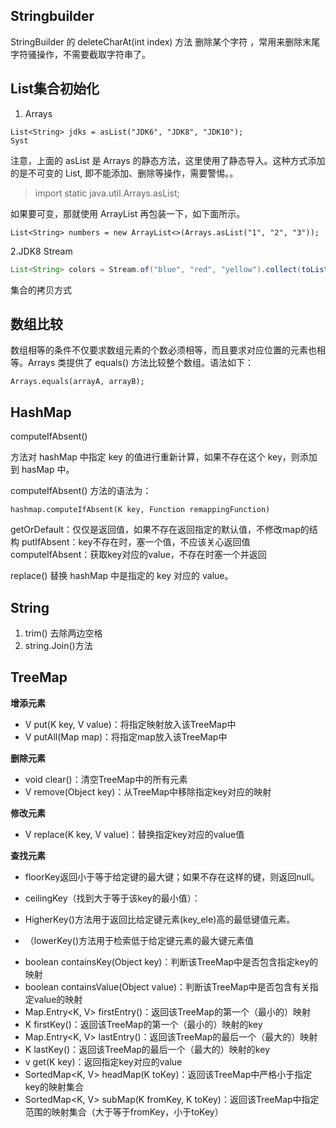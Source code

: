## Stringbuilder

StringBuilder  的 deleteCharAt(int index) 方法 删除某个字符 ，常用来删除末尾字符骚操作，不需要截取字符串了。

## List集合初始化

1. Arrays

```
List<String> jdks = asList("JDK6", "JDK8", "JDK10");
Syst
```

注意，上面的 asList 是 Arrays 的静态方法，这里使用了静态导入。这种方式添加的是不可变的 List, 即不能添加、删除等操作，需要警惕。。

> import static java.util.Arrays.asList;

如果要可变，那就使用 ArrayList 再包装一下，如下面所示。

```
List<String> numbers = new ArrayList<>(Arrays.asList("1", "2", "3"));
```

2.JDK8 Stream

```java
List<String> colors = Stream.of("blue", "red", "yellow").collect(toList());
```

集合的拷贝方式



## 数组比较

数组相等的条件不仅要求数组元素的个数必须相等，而且要求对应位置的元素也相等。Arrays 类提供了 equals() 方法比较整个数组。语法如下：

```
Arrays.equals(arrayA, arrayB);
```

## HashMap

computeIfAbsent()

方法对 hashMap 中指定 key 的值进行重新计算，如果不存在这个 key，则添加到 hasMap 中。

computeIfAbsent() 方法的语法为：

```
hashmap.computeIfAbsent(K key, Function remappingFunction)
```

getOrDefault：仅仅是返回值，如果不存在返回指定的默认值，不修改map的结构
  putIfAbsent：key不存在时，塞一个值，不应该关心返回值
  computeIfAbsent：获取key对应的value，不存在时塞一个并返回

replace() 替换 hashMap 中是指定的 key 对应的 value。 

## String

1. trim() 去除两边空格
2. string.Join()方法

## TreeMap

**增添元素**

- V put(K key, V value)：将指定映射放入该TreeMap中
- V putAll(Map map)：将指定map放入该TreeMap中

**删除元素**

- void clear()：清空TreeMap中的所有元素
- V remove(Object key)：从TreeMap中移除指定key对应的映射

**修改元素**

- V replace(K key, V value)：替换指定key对应的value值

**查找元素**

* floorKey返回小于等于给定键的最大键；如果不存在这样的键，则返回null。

* ceilingKey（找到大于等于该key的最小值）：

* HigherKey()方法用于返回比给定键元素(key_ele)高的最低键值元素。

* （lowerKey()方法用于检索低于给定键元素的最大键元素值

- boolean containsKey(Object key)：判断该TreeMap中是否包含指定key的映射
- boolean containsValue(Object value)：判断该TreeMap中是否包含有关指定value的映射
- Map.Entry<K, V> firstEntry()：返回该TreeMap的第一个（最小的）映射
- K firstKey()：返回该TreeMap的第一个（最小的）映射的key
- Map.Entry<K, V> lastEntry()：返回该TreeMap的最后一个（最大的）映射
- K lastKey()：返回该TreeMap的最后一个（最大的）映射的key
- v get(K key)：返回指定key对应的value
- SortedMap<K, V> headMap(K toKey)：返回该TreeMap中严格小于指定key的映射集合
- SortedMap<K, V> subMap(K fromKey, K toKey)：返回该TreeMap中指定范围的映射集合（大于等于fromKey，小于toKey）



